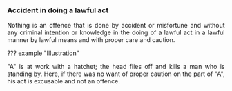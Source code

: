 ### Accident in doing a lawful act
<div style="text-align: justify">

Nothing is an offence that is done by accident or misfortune and without any criminal intention or knowledge in the doing of a lawful act in a lawful manner by lawful means and with proper care and caution.

</div>

??? example "Illustration"
    <div style="text-align: justify"> "A" is at work with a hatchet; the head flies off and kills a man who is standing by. Here, if there was no want of proper caution on the part of "A", his act is excusable and not an offence.

